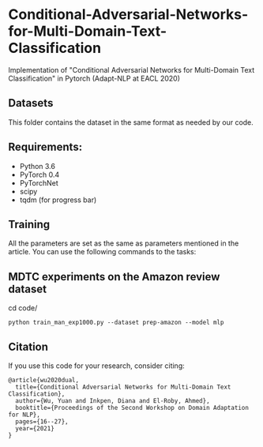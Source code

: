 # Conditional-Adversarial-Networks-for-Multi-Domain-Text-Classification
Implementation of "Conditional Adversarial Networks for Multi-Domain Text Classification" in Pytorch (Adapt-NLP at EACL 2020)

## Datasets
This folder contains the dataset in the same format as needed by our code.

## Requirements:
- Python 3.6
- PyTorch 0.4
- PyTorchNet
- scipy
- tqdm (for progress bar)

## Training
All the parameters are set as the same as parameters mentioned in the article. You can use the following commands to the tasks:

## MDTC experiments on the Amazon review dataset

cd code/

```
python train_man_exp1000.py --dataset prep-amazon --model mlp
```

## Citation
If you use this code for your research, consider citing:


    @article{wu2020dual,
      title={Conditional Adversarial Networks for Multi-Domain Text Classification},
      author={Wu, Yuan and Inkpen, Diana and El-Roby, Ahmed},
      booktitle={Proceedings of the Second Workshop on Domain Adaptation for NLP},
      pages={16--27},
      year={2021}
    }
